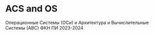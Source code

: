 # ACS and OS
Операционные Системы (ОСи) и Архитектура и Вычислительные Системы (АВС) ФКН ПИ 2023-2024
